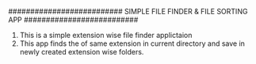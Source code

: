 ########################## SIMPLE FILE FINDER & FILE SORTING APP ##########################  

1) This is a simple extension wise file finder applictaion  
2) This app finds the of same extension in current directory and save in newly created extension wise folders.
